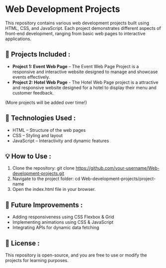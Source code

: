 # Web Development Projects

This repository contains various web development projects built using HTML, CSS, and JavaScript. Each project demonstrates different aspects of front-end development, ranging from basic web pages to interactive applications.

## 📌 Projects Included :

- **Project 1: Event Web Page**  – The Event Web Page Project is a responsive and interactive website designed to manage and showcase events effectively. 
- **Project 2: Hotel Web Page** - The Hotel Web Page project is a  attractive and responsive website designed for a hotel to display their menu and customer feedback. 

(More projects will be added over time!)

## 🚀 Technologies Used :

- HTML – Structure of the web pages
- CSS – Styling and layout
- JavaScript – Interactivity and dynamic features

## 💡 How to Use :

1. Clone the repository: git clone https://github.com/your-username/Web-development-projects.git
2. Navigate to the project folder: cd Web-development-projects/project-name
3. Open the index.html file in your browser.

## 🎯 Future Improvements :

- Adding responsiveness using CSS Flexbox & Grid
- Implementing animations using CSS & JavaScript
- Integrating APIs for dynamic data fetching

## 📜 License :

This repository is open-source, and you are free to use or modify the projects for learning purposes.

